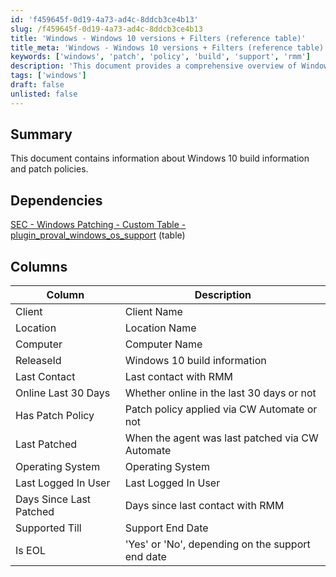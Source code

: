 ```yaml
---
id: 'f459645f-0d19-4a73-ad4c-8ddcb3ce4b13'
slug: /f459645f-0d19-4a73-ad4c-8ddcb3ce4b13
title: 'Windows - Windows 10 versions + Filters (reference table)'
title_meta: 'Windows - Windows 10 versions + Filters (reference table)'
keywords: ['windows', 'patch', 'policy', 'build', 'support', 'rmm']
description: 'This document provides a comprehensive overview of Windows 10 build information and patch policies, detailing the dependencies, columns, and key metrics related to the management and support of Windows 10 systems within an RMM environment.'
tags: ['windows']
draft: false
unlisted: false
---
```


## Summary

This document contains information about Windows 10 build information and patch policies.

## Dependencies

[SEC - Windows Patching - Custom Table - plugin_proval_windows_os_support](https://proval.itglue.com/DOC-5078775-8194868) (table)

## Columns

| Column                    | Description                                          |
|---------------------------|------------------------------------------------------|
| Client                    | Client Name                                         |
| Location                  | Location Name                                       |
| Computer                  | Computer Name                                       |
| ReleaseId                 | Windows 10 build information                        |
| Last Contact              | Last contact with RMM                               |
| Online Last 30 Days       | Whether online in the last 30 days or not          |
| Has Patch Policy          | Patch policy applied via CW Automate or not         |
| Last Patched              | When the agent was last patched via CW Automate     |
| Operating System          | Operating System                                    |
| Last Logged In User       | Last Logged In User                                 |
| Days Since Last Patched   | Days since last contact with RMM                    |
| Supported Till            | Support End Date                                    |
| Is EOL                   | 'Yes' or 'No', depending on the support end date   |


